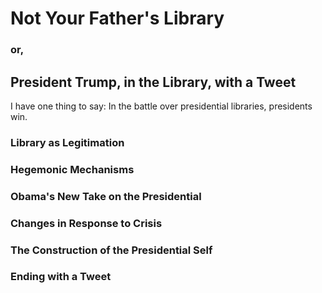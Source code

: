 # Not Your Father's Library
### or,
## President Trump, in the Library, with a Tweet
  
I have one thing to say: In the battle over presidential libraries, presidents win.

### Library as Legitimation

### Hegemonic Mechanisms

### Obama's New Take on the Presidential

### Changes in Response to Crisis

### The Construction of the Presidential Self

### Ending with a Tweet
